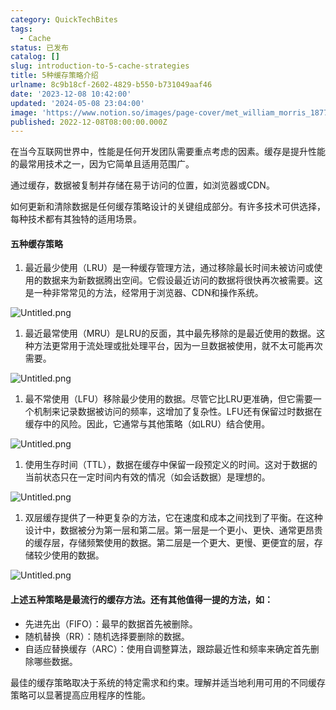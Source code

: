 ```yaml
---
category: QuickTechBites
tags:
  - Cache
status: 已发布
catalog: []
slug: introduction-to-5-cache-strategies
title: 5种缓存策略介绍
urlname: 8c9b18cf-2602-4829-b550-b731049aaf46
date: '2023-12-08 10:42:00'
updated: '2024-05-08 23:04:00'
image: 'https://www.notion.so/images/page-cover/met_william_morris_1877_willow.jpg'
published: 2022-12-08T08:00:00.000Z
---
```


在当今互联网世界中，性能是任何开发团队需要重点考虑的因素。缓存是提升性能的最常用技术之一，因为它简单且适用范围广。


通过缓存，数据被复制并存储在易于访问的位置，如浏览器或CDN。


如何更新和清除数据是任何缓存策略设计的关键组成部分。有许多技术可供选择，每种技术都有其独特的适用场景。


#### 五种缓存策略

1. 最近最少使用（LRU）是一种缓存管理方法，通过移除最长时间未被访问或使用的数据来为新数据腾出空间。它假设最近访问的数据将很快再次被需要。这是一种非常常见的方法，经常用于浏览器、CDN和操作系统。

![Untitled.png](https://prod-files-secure.s3.us-west-2.amazonaws.com/5d24fe63-e567-4804-86f9-9fdc62e13082/74494354-3dc7-4fc2-be3e-7e15913b3f24/Untitled.png?X-Amz-Algorithm=AWS4-HMAC-SHA256&X-Amz-Content-Sha256=UNSIGNED-PAYLOAD&X-Amz-Credential=ASIAZI2LB466ZV44HHNQ%2F20250401%2Fus-west-2%2Fs3%2Faws4_request&X-Amz-Date=20250401T213439Z&X-Amz-Expires=3600&X-Amz-Security-Token=IQoJb3JpZ2luX2VjEF0aCXVzLXdlc3QtMiJIMEYCIQDxq%2FSCJfkA9R9TGSbAOjRTnrfXhrgvWp5VRS%2Fg7KD7WwIhAKkOTFVUY4ZQRT41R816bh8yCfbJuiJ9sfN9Z7Me8VV%2FKogECMb%2F%2F%2F%2F%2F%2F%2F%2F%2F%2FwEQABoMNjM3NDIzMTgzODA1Igy8ATmDo%2Bs1t6Fk0usq3ANvCWY7aPr%2F2z1sMwwpSz26j2nCQaYUsYYr0jgBSYJBtAU3V9IePpIZU94EtehP2GHkrJ%2Bc%2Bv%2B5dsuCGPmwyOYn0oioQY0x4DYwsEMI0K02RkrwNq%2FDVaE18nj%2FeWoSylTW9K30ds2jygJgyqxBicXojmuT4NMtbi14ZnbLgOqI3PQaiFcqNppOPxSErGODW0r3B7as7egqzDS3qxnZf660aCtwMRqAv8%2F2h5drR4jGUADLZrUPfGHIPiR3GQpDvyXUwPEBCZBP7FYnbO7B3MxT3lUO3UiOE8eLARddYbwOOv%2FynYkZ%2BtkBDSt0ljvf%2F4cAM69PMniaJcY%2FNbmyFpnht3SLivAYYzczjkxkMhze%2FhkHS4i%2FUAfFKrPNUexFyHdVztOeWTkdURG9%2Bv61cL2ZPJ3nMl%2FKGrVjfOlZk%2BDc4cMIYEevhm7y%2BnFxPACc%2FhU2cco9FLXJ4EM9APj8CKDt4y2AQj7x7odrQStzjovA87iL3EdIC%2FOM4TQB9QUCEenimS7%2BD7aCnnCxYKV5GQ5VFCr9UJWsGhYAeLNPtmb5ksd86tWQKTcvUBxr%2Fve4K2ojASoaGeW4lFXhsswjY6MyNzJxS6eCYbLbqgYaEHfJrrofIKuJ7sPYvoExYjD3p7G%2FBjqkAS%2F6dPshdojQtf%2FP%2Bxe3%2BDtcRa8yaMIrj939sCIfzN9keDzJDZW%2FJfGyEjNLLw4xG%2FG59W9PxFIAT7O59gosxPOyFgYS8FpMVXfz66O3%2Bibm5WiSwKahxXVx0Mg223W5oEc%2FWbawC7bIekK1Gk0rKdsoJg05vrlMXwFqdoxQfj275mdhC155e9CdTuCh7roxxHeXbcstYWpQVBg1ssGy1Kpwhs5x&X-Amz-Signature=2d19917a5dc08e318f5d55be620560c5f06d86d779ad9c2d107e5967e807c8cc&X-Amz-SignedHeaders=host&x-id=GetObject)

1. 最近最常使用（MRU）是LRU的反面，其中最先移除的是最近使用的数据。这种方法更常用于流处理或批处理平台，因为一旦数据被使用，就不太可能再次需要。

![Untitled.png](https://prod-files-secure.s3.us-west-2.amazonaws.com/5d24fe63-e567-4804-86f9-9fdc62e13082/9394e615-e149-4cd8-9a1b-e3c39cda8184/Untitled.png?X-Amz-Algorithm=AWS4-HMAC-SHA256&X-Amz-Content-Sha256=UNSIGNED-PAYLOAD&X-Amz-Credential=ASIAZI2LB466ZV44HHNQ%2F20250401%2Fus-west-2%2Fs3%2Faws4_request&X-Amz-Date=20250401T213439Z&X-Amz-Expires=3600&X-Amz-Security-Token=IQoJb3JpZ2luX2VjEF0aCXVzLXdlc3QtMiJIMEYCIQDxq%2FSCJfkA9R9TGSbAOjRTnrfXhrgvWp5VRS%2Fg7KD7WwIhAKkOTFVUY4ZQRT41R816bh8yCfbJuiJ9sfN9Z7Me8VV%2FKogECMb%2F%2F%2F%2F%2F%2F%2F%2F%2F%2FwEQABoMNjM3NDIzMTgzODA1Igy8ATmDo%2Bs1t6Fk0usq3ANvCWY7aPr%2F2z1sMwwpSz26j2nCQaYUsYYr0jgBSYJBtAU3V9IePpIZU94EtehP2GHkrJ%2Bc%2Bv%2B5dsuCGPmwyOYn0oioQY0x4DYwsEMI0K02RkrwNq%2FDVaE18nj%2FeWoSylTW9K30ds2jygJgyqxBicXojmuT4NMtbi14ZnbLgOqI3PQaiFcqNppOPxSErGODW0r3B7as7egqzDS3qxnZf660aCtwMRqAv8%2F2h5drR4jGUADLZrUPfGHIPiR3GQpDvyXUwPEBCZBP7FYnbO7B3MxT3lUO3UiOE8eLARddYbwOOv%2FynYkZ%2BtkBDSt0ljvf%2F4cAM69PMniaJcY%2FNbmyFpnht3SLivAYYzczjkxkMhze%2FhkHS4i%2FUAfFKrPNUexFyHdVztOeWTkdURG9%2Bv61cL2ZPJ3nMl%2FKGrVjfOlZk%2BDc4cMIYEevhm7y%2BnFxPACc%2FhU2cco9FLXJ4EM9APj8CKDt4y2AQj7x7odrQStzjovA87iL3EdIC%2FOM4TQB9QUCEenimS7%2BD7aCnnCxYKV5GQ5VFCr9UJWsGhYAeLNPtmb5ksd86tWQKTcvUBxr%2Fve4K2ojASoaGeW4lFXhsswjY6MyNzJxS6eCYbLbqgYaEHfJrrofIKuJ7sPYvoExYjD3p7G%2FBjqkAS%2F6dPshdojQtf%2FP%2Bxe3%2BDtcRa8yaMIrj939sCIfzN9keDzJDZW%2FJfGyEjNLLw4xG%2FG59W9PxFIAT7O59gosxPOyFgYS8FpMVXfz66O3%2Bibm5WiSwKahxXVx0Mg223W5oEc%2FWbawC7bIekK1Gk0rKdsoJg05vrlMXwFqdoxQfj275mdhC155e9CdTuCh7roxxHeXbcstYWpQVBg1ssGy1Kpwhs5x&X-Amz-Signature=e38182be53587eb7f901990202847f71fa7242560f0573c2ec71cc5e11162978&X-Amz-SignedHeaders=host&x-id=GetObject)

1. 最不常使用（LFU）移除最少使用的数据。尽管它比LRU更准确，但它需要一个机制来记录数据被访问的频率，这增加了复杂性。LFU还有保留过时数据在缓存中的风险。因此，它通常与其他策略（如LRU）结合使用。

![Untitled.png](https://prod-files-secure.s3.us-west-2.amazonaws.com/5d24fe63-e567-4804-86f9-9fdc62e13082/ff489bb8-941e-4617-b208-e17020ed7ada/Untitled.png?X-Amz-Algorithm=AWS4-HMAC-SHA256&X-Amz-Content-Sha256=UNSIGNED-PAYLOAD&X-Amz-Credential=ASIAZI2LB466ZV44HHNQ%2F20250401%2Fus-west-2%2Fs3%2Faws4_request&X-Amz-Date=20250401T213439Z&X-Amz-Expires=3600&X-Amz-Security-Token=IQoJb3JpZ2luX2VjEF0aCXVzLXdlc3QtMiJIMEYCIQDxq%2FSCJfkA9R9TGSbAOjRTnrfXhrgvWp5VRS%2Fg7KD7WwIhAKkOTFVUY4ZQRT41R816bh8yCfbJuiJ9sfN9Z7Me8VV%2FKogECMb%2F%2F%2F%2F%2F%2F%2F%2F%2F%2FwEQABoMNjM3NDIzMTgzODA1Igy8ATmDo%2Bs1t6Fk0usq3ANvCWY7aPr%2F2z1sMwwpSz26j2nCQaYUsYYr0jgBSYJBtAU3V9IePpIZU94EtehP2GHkrJ%2Bc%2Bv%2B5dsuCGPmwyOYn0oioQY0x4DYwsEMI0K02RkrwNq%2FDVaE18nj%2FeWoSylTW9K30ds2jygJgyqxBicXojmuT4NMtbi14ZnbLgOqI3PQaiFcqNppOPxSErGODW0r3B7as7egqzDS3qxnZf660aCtwMRqAv8%2F2h5drR4jGUADLZrUPfGHIPiR3GQpDvyXUwPEBCZBP7FYnbO7B3MxT3lUO3UiOE8eLARddYbwOOv%2FynYkZ%2BtkBDSt0ljvf%2F4cAM69PMniaJcY%2FNbmyFpnht3SLivAYYzczjkxkMhze%2FhkHS4i%2FUAfFKrPNUexFyHdVztOeWTkdURG9%2Bv61cL2ZPJ3nMl%2FKGrVjfOlZk%2BDc4cMIYEevhm7y%2BnFxPACc%2FhU2cco9FLXJ4EM9APj8CKDt4y2AQj7x7odrQStzjovA87iL3EdIC%2FOM4TQB9QUCEenimS7%2BD7aCnnCxYKV5GQ5VFCr9UJWsGhYAeLNPtmb5ksd86tWQKTcvUBxr%2Fve4K2ojASoaGeW4lFXhsswjY6MyNzJxS6eCYbLbqgYaEHfJrrofIKuJ7sPYvoExYjD3p7G%2FBjqkAS%2F6dPshdojQtf%2FP%2Bxe3%2BDtcRa8yaMIrj939sCIfzN9keDzJDZW%2FJfGyEjNLLw4xG%2FG59W9PxFIAT7O59gosxPOyFgYS8FpMVXfz66O3%2Bibm5WiSwKahxXVx0Mg223W5oEc%2FWbawC7bIekK1Gk0rKdsoJg05vrlMXwFqdoxQfj275mdhC155e9CdTuCh7roxxHeXbcstYWpQVBg1ssGy1Kpwhs5x&X-Amz-Signature=2b46cdc0ecc8c55950703b790ae09745181e7743d94f53b271c83cb04718d85a&X-Amz-SignedHeaders=host&x-id=GetObject)

1. 使用生存时间（TTL），数据在缓存中保留一段预定义的时间。这对于数据的当前状态只在一定时间内有效的情况（如会话数据）是理想的。

![Untitled.png](https://prod-files-secure.s3.us-west-2.amazonaws.com/5d24fe63-e567-4804-86f9-9fdc62e13082/480ed8d3-f3c7-4a40-a9c6-4ca2e915c139/Untitled.png?X-Amz-Algorithm=AWS4-HMAC-SHA256&X-Amz-Content-Sha256=UNSIGNED-PAYLOAD&X-Amz-Credential=ASIAZI2LB466ZV44HHNQ%2F20250401%2Fus-west-2%2Fs3%2Faws4_request&X-Amz-Date=20250401T213439Z&X-Amz-Expires=3600&X-Amz-Security-Token=IQoJb3JpZ2luX2VjEF0aCXVzLXdlc3QtMiJIMEYCIQDxq%2FSCJfkA9R9TGSbAOjRTnrfXhrgvWp5VRS%2Fg7KD7WwIhAKkOTFVUY4ZQRT41R816bh8yCfbJuiJ9sfN9Z7Me8VV%2FKogECMb%2F%2F%2F%2F%2F%2F%2F%2F%2F%2FwEQABoMNjM3NDIzMTgzODA1Igy8ATmDo%2Bs1t6Fk0usq3ANvCWY7aPr%2F2z1sMwwpSz26j2nCQaYUsYYr0jgBSYJBtAU3V9IePpIZU94EtehP2GHkrJ%2Bc%2Bv%2B5dsuCGPmwyOYn0oioQY0x4DYwsEMI0K02RkrwNq%2FDVaE18nj%2FeWoSylTW9K30ds2jygJgyqxBicXojmuT4NMtbi14ZnbLgOqI3PQaiFcqNppOPxSErGODW0r3B7as7egqzDS3qxnZf660aCtwMRqAv8%2F2h5drR4jGUADLZrUPfGHIPiR3GQpDvyXUwPEBCZBP7FYnbO7B3MxT3lUO3UiOE8eLARddYbwOOv%2FynYkZ%2BtkBDSt0ljvf%2F4cAM69PMniaJcY%2FNbmyFpnht3SLivAYYzczjkxkMhze%2FhkHS4i%2FUAfFKrPNUexFyHdVztOeWTkdURG9%2Bv61cL2ZPJ3nMl%2FKGrVjfOlZk%2BDc4cMIYEevhm7y%2BnFxPACc%2FhU2cco9FLXJ4EM9APj8CKDt4y2AQj7x7odrQStzjovA87iL3EdIC%2FOM4TQB9QUCEenimS7%2BD7aCnnCxYKV5GQ5VFCr9UJWsGhYAeLNPtmb5ksd86tWQKTcvUBxr%2Fve4K2ojASoaGeW4lFXhsswjY6MyNzJxS6eCYbLbqgYaEHfJrrofIKuJ7sPYvoExYjD3p7G%2FBjqkAS%2F6dPshdojQtf%2FP%2Bxe3%2BDtcRa8yaMIrj939sCIfzN9keDzJDZW%2FJfGyEjNLLw4xG%2FG59W9PxFIAT7O59gosxPOyFgYS8FpMVXfz66O3%2Bibm5WiSwKahxXVx0Mg223W5oEc%2FWbawC7bIekK1Gk0rKdsoJg05vrlMXwFqdoxQfj275mdhC155e9CdTuCh7roxxHeXbcstYWpQVBg1ssGy1Kpwhs5x&X-Amz-Signature=dbcd4e262d48efb77385ab95ea7c083c11170db60aa501d4d2a295a623c1cf80&X-Amz-SignedHeaders=host&x-id=GetObject)

1. 双层缓存提供了一种更复杂的方法，它在速度和成本之间找到了平衡。在这种设计中，数据被分为第一层和第二层。第一层是一个更小、更快、通常更昂贵的缓存层，存储频繁使用的数据。第二层是一个更大、更慢、更便宜的层，存储较少使用的数据。

![Untitled.png](https://prod-files-secure.s3.us-west-2.amazonaws.com/5d24fe63-e567-4804-86f9-9fdc62e13082/35e68090-275d-4707-9e9a-ce86f000e9eb/Untitled.png?X-Amz-Algorithm=AWS4-HMAC-SHA256&X-Amz-Content-Sha256=UNSIGNED-PAYLOAD&X-Amz-Credential=ASIAZI2LB466ZV44HHNQ%2F20250401%2Fus-west-2%2Fs3%2Faws4_request&X-Amz-Date=20250401T213439Z&X-Amz-Expires=3600&X-Amz-Security-Token=IQoJb3JpZ2luX2VjEF0aCXVzLXdlc3QtMiJIMEYCIQDxq%2FSCJfkA9R9TGSbAOjRTnrfXhrgvWp5VRS%2Fg7KD7WwIhAKkOTFVUY4ZQRT41R816bh8yCfbJuiJ9sfN9Z7Me8VV%2FKogECMb%2F%2F%2F%2F%2F%2F%2F%2F%2F%2FwEQABoMNjM3NDIzMTgzODA1Igy8ATmDo%2Bs1t6Fk0usq3ANvCWY7aPr%2F2z1sMwwpSz26j2nCQaYUsYYr0jgBSYJBtAU3V9IePpIZU94EtehP2GHkrJ%2Bc%2Bv%2B5dsuCGPmwyOYn0oioQY0x4DYwsEMI0K02RkrwNq%2FDVaE18nj%2FeWoSylTW9K30ds2jygJgyqxBicXojmuT4NMtbi14ZnbLgOqI3PQaiFcqNppOPxSErGODW0r3B7as7egqzDS3qxnZf660aCtwMRqAv8%2F2h5drR4jGUADLZrUPfGHIPiR3GQpDvyXUwPEBCZBP7FYnbO7B3MxT3lUO3UiOE8eLARddYbwOOv%2FynYkZ%2BtkBDSt0ljvf%2F4cAM69PMniaJcY%2FNbmyFpnht3SLivAYYzczjkxkMhze%2FhkHS4i%2FUAfFKrPNUexFyHdVztOeWTkdURG9%2Bv61cL2ZPJ3nMl%2FKGrVjfOlZk%2BDc4cMIYEevhm7y%2BnFxPACc%2FhU2cco9FLXJ4EM9APj8CKDt4y2AQj7x7odrQStzjovA87iL3EdIC%2FOM4TQB9QUCEenimS7%2BD7aCnnCxYKV5GQ5VFCr9UJWsGhYAeLNPtmb5ksd86tWQKTcvUBxr%2Fve4K2ojASoaGeW4lFXhsswjY6MyNzJxS6eCYbLbqgYaEHfJrrofIKuJ7sPYvoExYjD3p7G%2FBjqkAS%2F6dPshdojQtf%2FP%2Bxe3%2BDtcRa8yaMIrj939sCIfzN9keDzJDZW%2FJfGyEjNLLw4xG%2FG59W9PxFIAT7O59gosxPOyFgYS8FpMVXfz66O3%2Bibm5WiSwKahxXVx0Mg223W5oEc%2FWbawC7bIekK1Gk0rKdsoJg05vrlMXwFqdoxQfj275mdhC155e9CdTuCh7roxxHeXbcstYWpQVBg1ssGy1Kpwhs5x&X-Amz-Signature=1924ca401970986d1b09b2f5c8b2ce995d0ee8ac403767d671987fe8e177277e&X-Amz-SignedHeaders=host&x-id=GetObject)


#### 上述五种策略是最流行的缓存方法。还有其他值得一提的方法，如：

- 先进先出（FIFO）：最早的数据首先被删除。
- 随机替换（RR）：随机选择要删除的数据。
- 自适应替换缓存（ARC）：使用自调整算法，跟踪最近性和频率来确定首先删除哪些数据。

最佳的缓存策略取决于系统的特定需求和约束。理解并适当地利用可用的不同缓存策略可以显著提高应用程序的性能。


